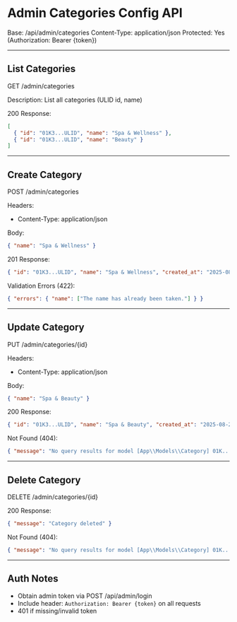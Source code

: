 # Admin Categories Config API

Base: /api/admin/categories
Content-Type: application/json
Protected: Yes (Authorization: Bearer {token})

---

## List Categories

GET /admin/categories

Description: List all categories (ULID id, name)

200 Response:
```json
[
  { "id": "01K3...ULID", "name": "Spa & Wellness" },
  { "id": "01K3...ULID", "name": "Beauty" }
]
```

---

## Create Category

POST /admin/categories

Headers:
- Content-Type: application/json

Body:
```json
{ "name": "Spa & Wellness" }
```

201 Response:
```json
{ "id": "01K3...ULID", "name": "Spa & Wellness", "created_at": "2025-08-27T20:00:00.000000Z", "updated_at": "2025-08-27T20:00:00.000000Z" }
```

Validation Errors (422):
```json
{ "errors": { "name": ["The name has already been taken."] } }
```

---

## Update Category

PUT /admin/categories/{id}

Headers:
- Content-Type: application/json

Body:
```json
{ "name": "Spa & Beauty" }
```

200 Response:
```json
{ "id": "01K3...ULID", "name": "Spa & Beauty", "created_at": "2025-08-27T19:00:00.000000Z", "updated_at": "2025-08-27T21:10:00.000000Z" }
```

Not Found (404):
```json
{ "message": "No query results for model [App\\Models\\Category] 01K..." }
```

---

## Delete Category

DELETE /admin/categories/{id}

200 Response:
```json
{ "message": "Category deleted" }
```

Not Found (404):
```json
{ "message": "No query results for model [App\\Models\\Category] 01K..." }
```

---

## Auth Notes
- Obtain admin token via POST /api/admin/login
- Include header: `Authorization: Bearer {token}` on all requests
- 401 if missing/invalid token
